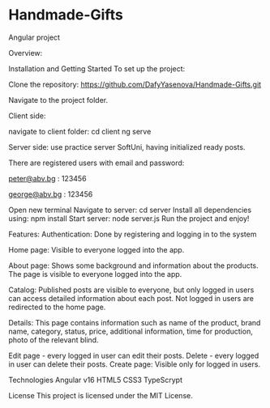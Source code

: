 # Handmade-Gifts
Angular project 



Overview:


Installation and Getting Started
To set up the project:

Clone the repository: https://github.com/DafyYasenova/Handmade-Gifts.git

Navigate to the project folder.

Client side:

navigate to client folder: cd client
ng serve


Server side: use practice server SoftUni, having initialized ready posts.

There are registered users with email and password:

peter@abv.bg : 123456

george@abv.bg : 123456

Open new terminal
Navigate to server: cd server
Install all dependencies using: npm install
Start server: node server.js
Run the project and enjoy!

Features:
Authentication:
Done by registering and logging in to the system

Home page:
Visible to everyone logged into the app.

About page:
Shows some background and information about the products. The page is visible to everyone logged into the app.


Catalog:
Published posts are visible to everyone, but only logged in users can access detailed information about each post. Not logged in users are redirected to the home page.

Details:
This page contains information such as name of the product, brand name, category, status, price, additional information, time for production, photo of the relevant blind.


Edit page - every logged in user can edit their posts.
Delete - every logged in user can delete their posts.
Create page:
Visible only for logged in users.



Technologies
Angular v16
HTML5
CSS3
TypeScrypt


License
This project is licensed under the MIT License.